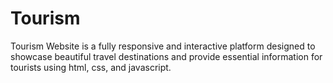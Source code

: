 # Tourism
Tourism Website is a fully responsive and interactive platform designed to showcase beautiful travel destinations and provide essential information for tourists using html, css, and javascript.

